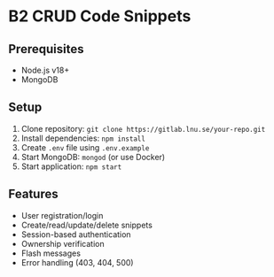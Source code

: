 # B2 CRUD Code Snippets

## Prerequisites
- Node.js v18+
- MongoDB

## Setup
1. Clone repository: `git clone https://gitlab.lnu.se/your-repo.git`
2. Install dependencies: `npm install`
3. Create `.env` file using `.env.example`
4. Start MongoDB: `mongod` (or use Docker)
5. Start application: `npm start`

## Features
- User registration/login
- Create/read/update/delete snippets
- Session-based authentication
- Ownership verification
- Flash messages
- Error handling (403, 404, 500)